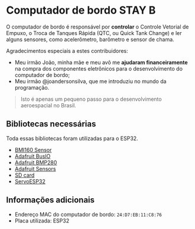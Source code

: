# Computador de bordo STAY B

O computador de bordo é responsável por **controlar** o Controle Vetorial de Empuxo, o Troca de Tanques Rápida (QTC, ou Quick Tank Change) e ler alguns sensores, como acelerômetro, barômetro e sensor de chama.

Agradecimentos especiais a estes contribuidores:

- Meu irmão João, minha mãe e meu avô me **ajudaram financeiramente** na compra dos componentes eletrônicos para o desenvolvimento do computador de bordo;
- Meu irmão @joandersonsilva, que me introduziu no mundo da programação.

> Isto é apenas um pequeno passo para o desenvolvimento aeroespacial no Brasil.

## Bibliotecas necessárias

Toda essas bibliotecas foram utilizadas para o ESP32.

- [BMI160 Sensor](https://github.com/hanyazou/BMI160-Arduino)
- [Adafruit BusIO](https://github.com/adafruit/Adafruit_BusIO)
- [Adafruit BMP280](https://github.com/adafruit/Adafruit_BMP280_Library)
- [Adafruit Sensors](https://github.com/adafruit/Adafruit_Sensor)
- [SD card](https://github.com/espressif/arduino-esp32/tree/master/libraries/SD)
- [ServoESP32](https://github.com/RoboticsBrno/ServoESP32)

## Informações adicionais

- Endereço MAC do computador de bordo: `24:D7:EB:11:C8:76`
- Placa utilizada: ESP32